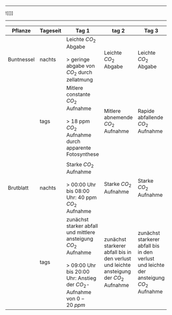 
---

![[]]


---

| Pflanze    | Tageseit | Tag 1                                                                                                                                          | tag 2                                                                                   | Tag 3                                                                                   | Tag 4                                                                                  | Tag 5                                | Tag 6                                                                                  |
| ---------- | -------- | ---------------------------------------------------------------------------------------------------------------------------------------------- | --------------------------------------------------------------------------------------- | --------------------------------------------------------------------------------------- | -------------------------------------------------------------------------------------- | ------------------------------------ | -------------------------------------------------------------------------------------- |
| Buntnessel | nachts   | Leichte $CO_2$ Abgabe<br><br>> geringe abgabe von $CO_2$ durch zellatmung                                                                      | Leichte $CO_2$ Abgabe                                                                   | Leichte $CO_2$ Abgabe                                                                   | Leichte $CO_2$ Abgabe                                                                  | Leichte $CO_2$ Abgabe                | Leichte $CO_2$ Abgabe<br><br>>                                                         |
|            | tags     | Mitlere constante $CO_2$ Aufnahme<br><br>> 18 ppm $CO_2$ Aufnahme durch apparente Fotosynthese                                                 | Mitlere abnemende $CO_2$ Aufnahme                                                       | Rapide abfallende $CO_2$ Aufnahme                                                       | keine$CO_2$ Aufnahme                                                                   | Mitlere constante $CO_2$ Aufnahme    | Mittlere steigende $CO_2$ Aufnahme                                                     |
|            |          |                                                                                                                                                |                                                                                         |                                                                                         |                                                                                        |                                      |                                                                                        |
| Brutblatt  | nachts   | Starke $CO_2$ Aufnahme<br><br>> 00:00 Uhr bis 08:00 Uhr: 40 ppm $CO_2$ Aufnahme                                                                | Starke $CO_2$ Aufnahme                                                                  | Starke $CO_2$ Aufnahme                                                                  | Starke $CO_2$ Aufnahme minimal abgenomen                                               | $CO_2$ Aufnahme leicht abgenomen     | $CO_2$ Aufnahme leicht abgenomen                                                       |
|            | tags     | zunächst starker abfall und mittlere ansteigung $CO_2$ Aufnahme<br><br>> 09:00 Uhr bis 20:00 Uhr: Anstieg der $CO_2$-Aufnahme von $0-20 ~ ppm$ | zunächst starkerer abfall bis in den verlust und leichte ansteigung der $CO_2$ Aufnahme | zunächst starkerer abfall bis in den verlust und leichte der ansteigung $CO_2$ Aufnahme | zunächst starker abfall bis in den verlust und leichter der ansteigung $CO_2$ Aufnahme | Abfall und konstant leichter verluss | zunächst starker abfall bis in den verlust und leichter der ansteigung $CO_2$ Aufnahme |



